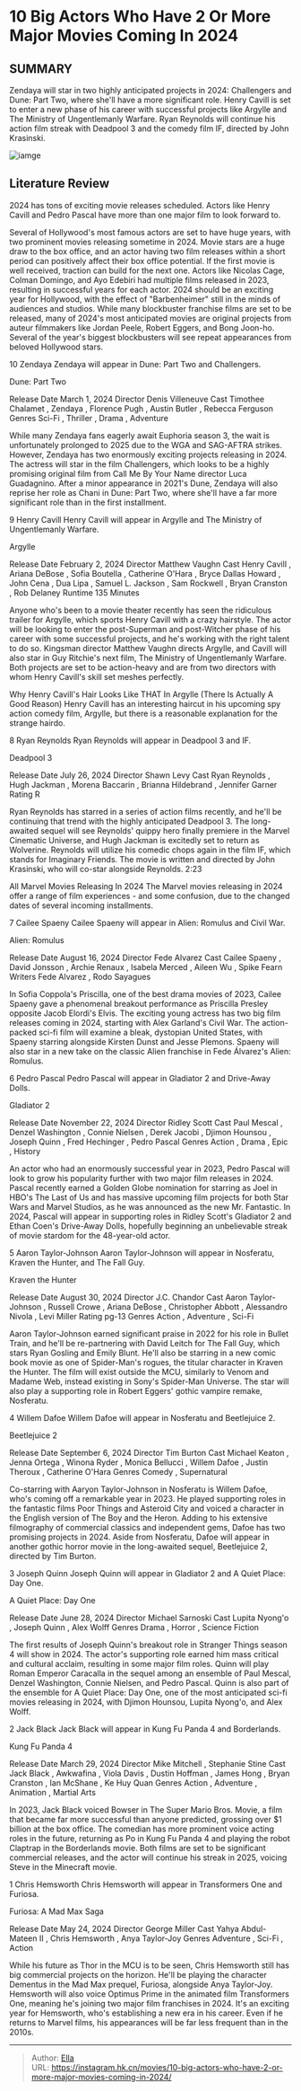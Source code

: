 # 10 Big Actors Who Have 2 Or More Major Movies Coming In 2024


## SUMMARY 


 Zendaya will star in two highly anticipated projects in 2024: Challengers and Dune: Part Two, where she&#39;ll have a more significant role. 
 Henry Cavill is set to enter a new phase of his career with successful projects like Argylle and The Ministry of Ungentlemanly Warfare. 
 Ryan Reynolds will continue his action film streak with Deadpool 3 and the comedy film IF, directed by John Krasinski. 

![iamge](https://static1.srcdn.com/wordpress/wp-content/uploads/2024/01/henry-cavill-as-sherlock-holmes-from-enola-holmes-2-ryan-reynolds-as-clint-briggs-from-spirited.jpg)

## Literature Review

2024 has tons of exciting movie releases scheduled. Actors like Henry Cavill and Pedro Pascal have more than one major film to look forward to.




Several of Hollywood&#39;s most famous actors are set to have huge years, with two prominent movies releasing sometime in 2024. Movie stars are a huge draw to the box office, and an actor having two film releases within a short period can positively affect their box office potential. If the first movie is well received, traction can build for the next one. Actors like Nicolas Cage, Colman Domingo, and Ayo Edebiri had multiple films released in 2023, resulting in successful years for each actor.
2024 should be an exciting year for Hollywood, with the effect of &#34;Barbenheimer&#34; still in the minds of audiences and studios. While many blockbuster franchise films are set to be released, many of 2024&#39;s most anticipated movies are original projects from auteur filmmakers like Jordan Peele, Robert Eggers, and Bong Joon-ho. Several of the year&#39;s biggest blockbusters will see repeat appearances from beloved Hollywood stars.









 








 10  Zendaya 
Zendaya will appear in Dune: Part Two and Challengers.


 







  Dune: Part Two  


  Release Date    March 1, 2024     Director    Denis Villeneuve     Cast    Timothee Chalamet , Zendaya , Florence Pugh , Austin Butler , Rebecca Ferguson     Genres     Sci-Fi , Thriller , Drama , Adventure    


While many Zendaya fans eagerly await Euphoria season 3, the wait is unfortunately prolonged to 2025 due to the WGA and SAG-AFTRA strikes. However, Zendaya has two enormously exciting projects releasing in 2024. The actress will star in the film Challengers, which looks to be a highly promising original film from Call Me By Your Name director Luca Guadagnino. After a minor appearance in 2021&#39;s Dune, Zendaya will also reprise her role as Chani in Dune: Part Two, where she&#39;ll have a far more significant role than in the first installment.





 9  Henry Cavill 
Henry Cavill will appear in Argylle and The Ministry of Ungentlemanly Warfare.
        

  Argylle  


  Release Date    February 2, 2024     Director    Matthew Vaughn     Cast    Henry Cavill , Ariana DeBose , Sofia Boutella , Catherine O&#39;Hara , Bryce Dallas Howard , John Cena , Dua Lipa , Samuel L. Jackson , Sam Rockwell , Bryan Cranston , Rob Delaney     Runtime    135 Minutes    


Anyone who&#39;s been to a movie theater recently has seen the ridiculous trailer for Argylle, which sports Henry Cavill with a crazy hairstyle. The actor will be looking to enter the post-Superman and post-Witcher phase of his career with some successful projects, and he&#39;s working with the right talent to do so. Kingsman director Matthew Vaughn directs Argylle, and Cavill will also star in Guy Ritchie&#39;s next film, The Ministry of Ungentlemanly Warfare. Both projects are set to be action-heavy and are from two directors with whom Henry Cavill&#39;s skill set meshes perfectly.
            
 
 Why Henry Cavill&#39;s Hair Looks Like THAT In Argylle (There Is Actually A Good Reason) 
Henry Cavill has an interesting haircut in his upcoming spy action comedy film, Argylle, but there is a reasonable explanation for the strange hairdo.








 8  Ryan Reynolds 
Ryan Reynolds will appear in Deadpool 3 and IF.
        

  Deadpool 3  


  Release Date    July 26, 2024     Director    Shawn Levy     Cast    Ryan Reynolds , Hugh Jackman , Morena Baccarin , Brianna Hildebrand , Jennifer Garner     Rating    R    


Ryan Reynolds has starred in a series of action films recently, and he&#39;ll be continuing that trend with the highly anticipated Deadpool 3. The long-awaited sequel will see Reynolds&#39; quippy hero finally premiere in the Marvel Cinematic Universe, and Hugh Jackman is excitedly set to return as Wolverine. Reynolds will utilize his comedic chops again in the film IF, which stands for Imaginary Friends. The movie is written and directed by John Krasinski, who will co-star alongside Reynolds.
 2:23                  
 
 All Marvel Movies Releasing In 2024 
The Marvel movies releasing in 2024 offer a range of film experiences - and some confusion, due to the changed dates of several incoming installments.








 7  Cailee Spaeny 
Cailee Spaeny will appear in Alien: Romulus and Civil War.
        

  Alien: Romulus  


  Release Date    August 16, 2024     Director    Fede Alvarez     Cast    Cailee Spaeny , David Jonsson , Archie Renaux , Isabela Merced , Aileen Wu , Spike Fearn     Writers    Fede Alvarez , Rodo Sayagues    


In Sofia Coppola&#39;s Priscilla, one of the best drama movies of 2023, Cailee Spaeny gave a phenomenal breakout performance as Priscilla Presley opposite Jacob Elordi&#39;s Elvis. The exciting young actress has two big film releases coming in 2024, starting with Alex Garland&#39;s Civil War. The action-packed sci-fi film will examine a bleak, dystopian United States, with Spaeny starring alongside Kirsten Dunst and Jesse Plemons. Spaeny will also star in a new take on the classic Alien franchise in Fede Álvarez&#39;s Alien: Romulus.





 6  Pedro Pascal 
Pedro Pascal will appear in Gladiator 2 and Drive-Away Dolls.
        

  Gladiator 2  


  Release Date    November 22, 2024     Director    Ridley Scott     Cast    Paul Mescal , Denzel Washington , Connie Nielsen , Derek Jacobi , Djimon Hounsou , Joseph Quinn , Fred Hechinger , Pedro Pascal     Genres    Action , Drama , Epic , History    


An actor who had an enormously successful year in 2023, Pedro Pascal will look to grow his popularity further with two major film releases in 2024. Pascal recently earned a Golden Globe nomination for starring as Joel in HBO&#39;s The Last of Us and has massive upcoming film projects for both Star Wars and Marvel Studios, as he was announced as the new Mr. Fantastic. In 2024, Pascal will appear in supporting roles in Ridley Scott&#39;s Gladiator 2 and Ethan Coen&#39;s Drive-Away Dolls, hopefully beginning an unbelievable streak of movie stardom for the 48-year-old actor.





 5  Aaron Taylor-Johnson 
Aaron Taylor-Johnson will appear in Nosferatu, Kraven the Hunter, and The Fall Guy.
        

  Kraven the Hunter  


  Release Date    August 30, 2024     Director    J.C. Chandor     Cast    Aaron Taylor-Johnson , Russell Crowe , Ariana DeBose , Christopher Abbott , Alessandro Nivola , Levi Miller     Rating    pg-13     Genres    Action , Adventure ,  Sci-Fi    


Aaron Taylor-Johnson earned significant praise in 2022 for his role in Bullet Train, and he&#39;ll be re-partnering with David Leitch for The Fall Guy, which stars Ryan Gosling and Emily Blunt. He&#39;ll also be starring in a new comic book movie as one of Spider-Man&#39;s rogues, the titular character in Kraven the Hunter. The film will exist outside the MCU, similarly to Venom and Madame Web, instead existing in Sony&#39;s Spider-Man Universe. The star will also play a supporting role in Robert Eggers&#39; gothic vampire remake, Nosferatu.





 4  Willem Dafoe 
Willem Dafoe will appear in Nosferatu and Beetlejuice 2.
        

  Beetlejuice 2  


  Release Date    September 6, 2024     Director    Tim Burton     Cast    Michael Keaton , Jenna Ortega , Winona Ryder , Monica Bellucci , Willem Dafoe , Justin Theroux , Catherine O&#39;Hara     Genres    Comedy , Supernatural    


Co-starring with Aaryon Taylor-Johnson in Nosferatu is Willem Dafoe, who&#39;s coming off a remarkable year in 2023. He played supporting roles in the fantastic films Poor Things and Asteroid City and voiced a character in the English version of The Boy and the Heron. Adding to his extensive filmography of commercial classics and independent gems, Dafoe has two promising projects in 2024. Aside from Nosferatu, Dafoe will appear in another gothic horror movie in the long-awaited sequel, Beetlejuice 2, directed by Tim Burton.





 3  Joseph Quinn 
Joseph Quinn will appear in Gladiator 2 and A Quiet Place: Day One.
        

  A Quiet Place: Day One  


  Release Date    June 28, 2024     Director    Michael Sarnoski     Cast    Lupita Nyong&#39;o , Joseph Quinn , Alex Wolff     Genres    Drama , Horror , Science Fiction    


The first results of Joseph Quinn&#39;s breakout role in Stranger Things season 4 will show in 2024. The actor&#39;s supporting role earned him mass critical and cultural acclaim, resulting in some major film roles. Quinn will play Roman Emperor Caracalla in the sequel among an ensemble of Paul Mescal, Denzel Washington, Connie Nielsen, and Pedro Pascal. Quinn is also part of the ensemble for A Quiet Place: Day One, one of the most anticipated sci-fi movies releasing in 2024, with Djimon Hounsou, Lupita Nyong&#39;o, and Alex Wolff.





 2  Jack Black 
Jack Black will appear in Kung Fu Panda 4 and Borderlands.


 







  Kung Fu Panda 4  


  Release Date    March 29, 2024     Director    Mike Mitchell , Stephanie Stine     Cast    Jack Black , Awkwafina , Viola Davis , Dustin Hoffman , James Hong , Bryan Cranston , Ian McShane , Ke Huy Quan     Genres    Action , Adventure , Animation , Martial Arts    


In 2023, Jack Black voiced Bowser in The Super Mario Bros. Movie, a film that became far more successful than anyone predicted, grossing over $1 billion at the box office. The comedian has more prominent voice acting roles in the future, returning as Po in Kung Fu Panda 4 and playing the robot Claptrap in the Borderlands movie. Both films are set to be significant commercial releases, and the actor will continue his streak in 2025, voicing Steve in the Minecraft movie.





 1  Chris Hemsworth 
Chris Hemsworth will appear in Transformers One and Furiosa.


 







  Furiosa: A Mad Max Saga  


  Release Date    May 24, 2024     Director    George Miller     Cast    Yahya Abdul-Mateen II , Chris Hemsworth , Anya Taylor-Joy     Genres    Adventure ,  Sci-Fi , Action    


While his future as Thor in the MCU is to be seen, Chris Hemsworth still has big commercial projects on the horizon. He&#39;ll be playing the character Dementus in the Mad Max prequel, Furiosa, alongside Anya Taylor-Joy. Hemsworth will also voice Optimus Prime in the animated film Transformers One, meaning he&#39;s joining two major film franchises in 2024. It&#39;s an exciting year for Hemsworth, who&#39;s establishing a new era in his career. Even if he returns to Marvel films, his appearances will be far less frequent than in the 2010s. 

---

> Author: [Ella](https://instagram.hk.cn/)  
> URL: https://instagram.hk.cn/movies/10-big-actors-who-have-2-or-more-major-movies-coming-in-2024/  

